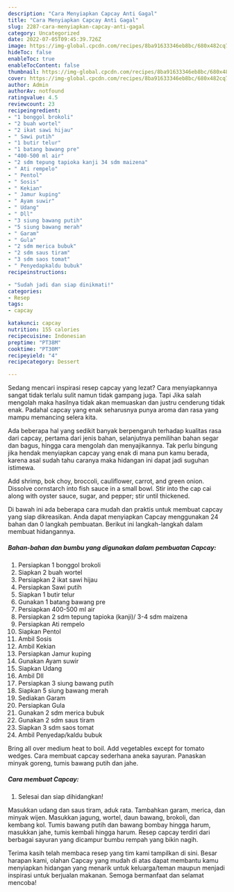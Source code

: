 ```yaml
---
description: "Cara Menyiapkan Capcay Anti Gagal"
title: "Cara Menyiapkan Capcay Anti Gagal"
slug: 2287-cara-menyiapkan-capcay-anti-gagal
category: Uncategorized
date: 2022-07-05T09:45:39.726Z
image: https://img-global.cpcdn.com/recipes/8ba91633346eb8bc/680x482cq70/capcay-foto-resep-utama.jpg
hideToc: false
enableToc: true
enableTocContent: false
thumbnail: https://img-global.cpcdn.com/recipes/8ba91633346eb8bc/680x482cq70/capcay-foto-resep-utama.jpg
cover: https://img-global.cpcdn.com/recipes/8ba91633346eb8bc/680x482cq70/capcay-foto-resep-utama.jpg
author: Admin
authorAv: notfound
ratingvalue: 4.5
reviewcount: 23
recipeingredient:
- "1 bonggol brokoli"
- "2 buah wortel"
- "2 ikat sawi hijau"
- " Sawi putih"
- "1 butir telur"
- "1 batang bawang pre"
- "400-500 ml air"
- "2 sdm tepung tapioka kanji 34 sdm maizena"
- " Ati rempelo"
- " Pentol"
- " Sosis"
- " Kekian"
- " Jamur kuping"
- " Ayam suwir"
- " Udang"
- " Dll"
- "3 siung bawang putih"
- "5 siung bawang merah"
- " Garam"
- " Gula"
- "2 sdm merica bubuk"
- "2 sdm saus tiram"
- "3 sdm saos tomat"
- " Penyedapkaldu bubuk"
recipeinstructions:

- "Sudah jadi dan siap dinikmati!"
categories:
- Resep
tags:
- capcay

katakunci: capcay 
nutrition: 155 calories
recipecuisine: Indonesian
preptime: "PT38M"
cooktime: "PT30M"
recipeyield: "4"
recipecategory: Dessert

---
```



Sedang mencari inspirasi resep capcay yang lezat? Cara menyiapkannya sangat tidak terlalu sulit namun tidak gampang juga. Tapi Jika salah mengolah maka hasilnya tidak akan memuaskan dan justru cenderung tidak enak. Padahal capcay yang enak seharusnya punya aroma dan rasa yang mampu memancing selera kita.


Ada beberapa hal yang sedikit banyak berpengaruh terhadap kualitas rasa dari capcay, pertama dari jenis bahan, selanjutnya pemilihan bahan segar dan bagus, hingga cara mengolah dan menyajikannya. Tak perlu bingung jika hendak menyiapkan capcay yang enak di mana pun kamu berada, karena asal sudah tahu caranya maka hidangan ini dapat jadi suguhan istimewa.

Add shrimp, bok choy, broccoli, cauliflower, carrot, and green onion. Dissolve cornstarch into fish sauce in a small bowl. Stir into the cap cai along with oyster sauce, sugar, and pepper; stir until thickened.


Di bawah ini ada beberapa cara mudah dan praktis untuk membuat capcay yang siap dikreasikan. Anda dapat menyiapkan Capcay menggunakan 24 bahan dan 0 langkah pembuatan. Berikut ini langkah-langkah dalam membuat hidangannya.

<!--inarticleads1-->

##### Bahan-bahan dan bumbu yang digunakan dalam pembuatan Capcay:

1. Persiapkan 1 bonggol brokoli
1. Siapkan 2 buah wortel
1. Persiapkan 2 ikat sawi hijau
1. Persiapkan  Sawi putih
1. Siapkan 1 butir telur
1. Gunakan 1 batang bawang pre
1. Persiapkan 400-500 ml air
1. Persiapkan 2 sdm tepung tapioka (kanji)/ 3-4 sdm maizena
1. Persiapkan  Ati rempelo
1. Siapkan  Pentol
1. Ambil  Sosis
1. Ambil  Kekian
1. Persiapkan  Jamur kuping
1. Gunakan  Ayam suwir
1. Siapkan  Udang
1. Ambil  Dll
1. Persiapkan 3 siung bawang putih
1. Siapkan 5 siung bawang merah
1. Sediakan  Garam
1. Persiapkan  Gula
1. Gunakan 2 sdm merica bubuk
1. Gunakan 2 sdm saus tiram
1. Siapkan 3 sdm saos tomat
1. Ambil  Penyedap/kaldu bubuk


Bring all over medium heat to boil. Add vegetables except for tomato wedges. Cara membuat capcay sederhana aneka sayuran. Panaskan minyak goreng, tumis bawang putih dan jahe. 

<!--inarticleads2-->

##### Cara membuat Capcay:


1. Selesai dan siap dihidangkan!

Masukkan udang dan saus tiram, aduk rata. Tambahkan garam, merica, dan minyak wijen. Masukkan jagung, wortel, daun bawang, brokoli, dan kembang kol. Tumis bawang putih dan bawang bombay hingga harum, masukkan jahe, tumis kembali hingga harum. Resep capcay terdiri dari berbagai sayuran yang dicampur bumbu rempah yang bikin nagih. 

Terima kasih telah membaca resep yang tim kami tampilkan di sini. Besar harapan kami, olahan Capcay yang mudah di atas dapat membantu kamu menyiapkan hidangan yang menarik untuk keluarga/teman maupun menjadi inspirasi untuk berjualan makanan. Semoga bermanfaat dan selamat mencoba!
